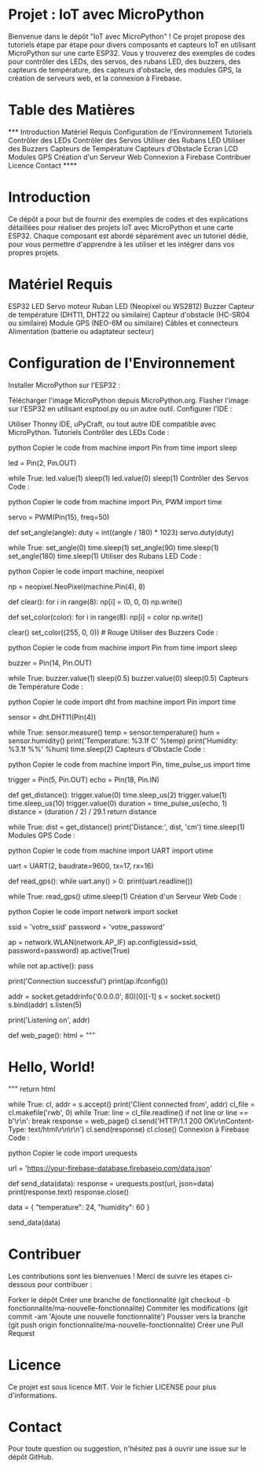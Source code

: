 # Projet : IoT avec MicroPython
Bienvenue dans le dépôt "IoT avec MicroPython" ! Ce projet propose des tutoriels étape par étape pour divers composants et capteurs IoT en utilisant MicroPython sur une carte ESP32. Vous y trouverez des exemples de codes pour contrôler des LEDs, des servos, des rubans LED, des buzzers, des capteurs de température, des capteurs d'obstacle, des modules GPS, la création de serveurs web, et la connexion à Firebase.

# Table des Matières
  *** Introduction
  Matériel Requis
  Configuration de l'Environnement
  Tutoriels
  Contrôler des LEDs
  Contrôler des Servos
  Utiliser des Rubans LED
  Utiliser des Buzzers
  Capteurs de Température
  Capteurs d'Obstacle
  Ecran LCD
  Modules GPS
  Création d'un Serveur Web
  Connexion à Firebase
  Contribuer
  Licence
  Contact ****
# Introduction
Ce dépôt a pour but de fournir des exemples de codes et des explications détaillées pour réaliser des projets IoT avec MicroPython et une carte ESP32. Chaque composant est abordé séparément avec un tutoriel dédié, pour vous permettre d'apprendre à les utiliser et les intégrer dans vos propres projets.

# Matériel Requis
ESP32
LED
Servo moteur
Ruban LED (Neopixel ou WS2812)
Buzzer
Capteur de température (DHT11, DHT22 ou similaire)
Capteur d'obstacle (HC-SR04 ou similaire)
Module GPS (NEO-6M ou similaire)
Câbles et connecteurs
Alimentation (batterie ou adaptateur secteur)
# Configuration de l'Environnement
Installer MicroPython sur l'ESP32 :

Télécharger l'image MicroPython depuis MicroPython.org.
Flasher l'image sur l'ESP32 en utilisant esptool.py ou un autre outil.
Configurer l'IDE :

Utiliser Thonny IDE, uPyCraft, ou tout autre IDE compatible avec MicroPython.
Tutoriels
Contrôler des LEDs
Code :

python
Copier le code
from machine import Pin
from time import sleep

led = Pin(2, Pin.OUT)

while True:
    led.value(1)
    sleep(1)
    led.value(0)
    sleep(1)
Contrôler des Servos
Code :

python
Copier le code
from machine import Pin, PWM
import time

servo = PWM(Pin(15), freq=50)

def set_angle(angle):
    duty = int((angle / 180) * 1023)
    servo.duty(duty)

while True:
    set_angle(0)
    time.sleep(1)
    set_angle(90)
    time.sleep(1)
    set_angle(180)
    time.sleep(1)
Utiliser des Rubans LED
Code :

python
Copier le code
import machine, neopixel

np = neopixel.NeoPixel(machine.Pin(4), 8)

def clear():
    for i in range(8):
        np[i] = (0, 0, 0)
    np.write()

def set_color(color):
    for i in range(8):
        np[i] = color
    np.write()

clear()
set_color((255, 0, 0))  # Rouge
Utiliser des Buzzers
Code :

python
Copier le code
from machine import Pin
from time import sleep

buzzer = Pin(14, Pin.OUT)

while True:
    buzzer.value(1)
    sleep(0.5)
    buzzer.value(0)
    sleep(0.5)
Capteurs de Température
Code :

python
Copier le code
import dht
from machine import Pin
import time

sensor = dht.DHT11(Pin(4))

while True:
    sensor.measure()
    temp = sensor.temperature()
    hum = sensor.humidity()
    print('Temperature: %3.1f C' %temp)
    print('Humidity: %3.1f %%' %hum)
    time.sleep(2)
Capteurs d'Obstacle
Code :

python
Copier le code
from machine import Pin, time_pulse_us
import time

trigger = Pin(5, Pin.OUT)
echo = Pin(18, Pin.IN)

def get_distance():
    trigger.value(0)
    time.sleep_us(2)
    trigger.value(1)
    time.sleep_us(10)
    trigger.value(0)
    duration = time_pulse_us(echo, 1)
    distance = (duration / 2) / 29.1
    return distance

while True:
    dist = get_distance()
    print('Distance:', dist, 'cm')
    time.sleep(1)
Modules GPS
Code :

python
Copier le code
from machine import UART
import utime

uart = UART(2, baudrate=9600, tx=17, rx=16)

def read_gps():
    while uart.any() > 0:
        print(uart.readline())

while True:
    read_gps()
    utime.sleep(1)
Création d'un Serveur Web
Code :

python
Copier le code
import network
import socket

ssid = 'votre_ssid'
password = 'votre_password'

ap = network.WLAN(network.AP_IF)
ap.config(essid=ssid, password=password)
ap.active(True)

while not ap.active():
    pass

print('Connection successful')
print(ap.ifconfig())

addr = socket.getaddrinfo('0.0.0.0', 80)[0][-1]
s = socket.socket()
s.bind(addr)
s.listen(5)

print('Listening on', addr)

def web_page():
    html = """
    <!DOCTYPE html>
    <html>
    <head> <title>ESP Web Server</title> </head>
    <body> <h1>Hello, World!</h1> </body>
    </html>
    """
    return html

while True:
    cl, addr = s.accept()
    print('Client connected from', addr)
    cl_file = cl.makefile('rwb', 0)
    while True:
        line = cl_file.readline()
        if not line or line == b'\r\n':
            break
    response = web_page()
    cl.send('HTTP/1.1 200 OK\r\nContent-Type: text/html\r\n\r\n')
    cl.send(response)
    cl.close()
Connexion à Firebase
Code :

python
Copier le code
import urequests

url = 'https://your-firebase-database.firebaseio.com/data.json'

def send_data(data):
    response = urequests.post(url, json=data)
    print(response.text)
    response.close()

data = {
    "temperature": 24,
    "humidity": 60
}

send_data(data)
# Contribuer
Les contributions sont les bienvenues ! Merci de suivre les étapes ci-dessous pour contribuer :

Forker le dépôt
Créer une branche de fonctionnalité (git checkout -b fonctionnalite/ma-nouvelle-fonctionnalite)
Commiter les modifications (git commit -am 'Ajoute une nouvelle fonctionnalité')
Pousser vers la branche (git push origin fonctionnalite/ma-nouvelle-fonctionnalite)
Créer une Pull Request
# Licence
Ce projet est sous licence MIT. Voir le fichier LICENSE pour plus d'informations.

# Contact
Pour toute question ou suggestion, n'hésitez pas à ouvrir une issue sur le dépôt GitHub.
